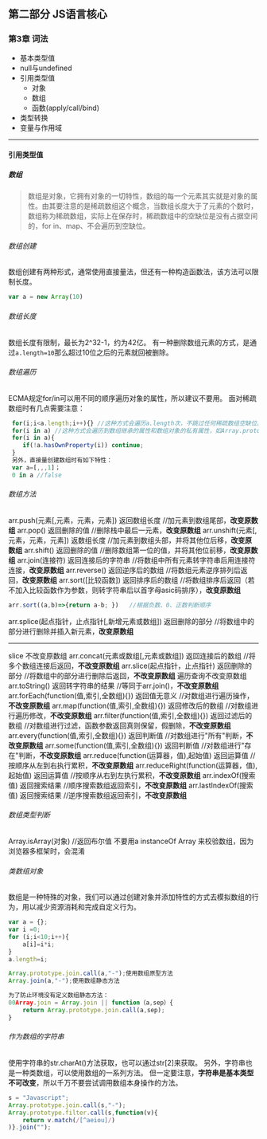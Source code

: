 ## 第二部分 JS语言核心

### 第3章 词法

- 基本类型值
- null与undefined
- 引用类型值
  - 对象
  - 数组
  - 函数(apply/call/bind)
- 类型转换
- 变量与作用域

---

#### 引用类型值

##### 数组

>数组是对象，它拥有对象的一切特性，数组的每一个元素其实就是对象的属性。由其要注意的是稀疏数组这个概念，当数组长度大于了元素的个数时，数组称为稀疏数组，实际上在保存时，稀疏数组中的空缺位是没有占据空间的，for in、map、不会遍历到空缺位。

###### 数组创建
数组创建有两种形式，通常使用直接量法，但还有一种构造函数法，该方法可以限制长度。
```javascript
var a = new Array(10)
```

###### 数组长度
数组长度有限制，最长为2^32-1，约为42亿。
有一种删除数组元素的方式，是通过`a.length=10`那么超过10位之后的元素就回被删除。

###### 数组遍历
ECMA规定for/in可以用不同的顺序遍历对象的属性，所以建议不要用。
面对稀疏数组时有几点需要注意：
```javascript
 for(i;i<a.length;i++){} //这种方式会遍历a.length次，不跳过任何稀疏数组空缺位。
 for(i in a) //这种方式会遍历到数组继承的属性和数组对象的私有属性，如Array.prototype中的方法和a的方法，实在要用：
 for(i in a){
    if(!a.hasOwnProperty(i)) continue;
 }
 另外，直接量创建数组时有如下特性：
 var a=[,,,1]；
 0 in a //false
```

###### 数组方法
arr.push(元素[,元素，元素，元素]) 返回数组长度 //加元素到数组尾部，**改变原数组**
arr.pop() 返回删除的值 //删除栈中最后一元素，**改变原数组**
arr.unshift(元素[,元素，元素，元素]) 返数组长度 //加元素到数组头部，并将其他位后移，**改变原数组**
arr.shift() 返回删除的值 //删除数组第一位的值，并将其他位前移，**改变原数组**
arr.join(连接符) 返回连接后的字符串 //将数组中所有元素转字符串后用连接符连接，**改变原数组**
arr.reverse() 返回逆序后的数组 //将数组元素逆序排列后返回，**改变原数组**
arr.sort([比较函数]) 返回排序后的数组 //将数组排序后返回（若不加入比较函数作为参数，则转字符串后以首字母asic码排序），**改变原数组**
```javascript
arr.sort((a,b)=>{return a-b; })   //根据负数、0、正数判断顺序
```
arr.splice(起点指针，止点指针[,新增元素或数组]) 返回删除的部分 //将数组中的部分进行删除并插入新元素，**改变原数组**

---

slice 不改变原数组
arr.concat(元素或数组[,元素或数组]) 返回连接后的数组 //将多个数组连接后返回，**不改变原数组**
arr.slice(起点指针，止点指针) 返回删除的部分 //将数组中的部分进行删除后返回，**不改变原数组**
遍历查询不改变原数组
arr.toString() 返回转字符串的结果 //等同于arr.join()，**不改变原数组**
arr.forEach(function(值,索引,全数组){}) 返回值无意义 //对数组进行遍历操作，**不改变原数组**
arr.map(function(值,索引,全数组){}) 返回修改后的数组 //对数组进行遍历修改，**不改变原数组**
arr.filter(function(值,索引,全数组){}) 返回过滤后的数组 //对数组进行过滤，函数参数返回真则保留，假删除，**不改变原数组**
arr.every(function(值,索引,全数组){}) 返回判断值 //对数组进行"所有"判断，**不改变原数组**
arr.some(function(值,索引,全数组){}) 返回判断值 //对数组进行"存在"判断，**不改变原数组**
arr.reduce(function(运算器，值),起始值) 返回运算值 //按顺序从左到右执行累积，**不改变原数组**
arr.reduceRight(function(运算器，值),起始值) 返回运算值 //按顺序从右到左执行累积，**不改变原数组**
arr.indexOf(搜索值) 返回搜索结果 //顺序搜索数组返回索引，**不改变原数组**
arr.lastIndexOf(搜索值) 返回搜索结果 //逆序搜索数组返回索引，**不改变原数组**

###### 数组类型判断
Array.isArray(对象) //返回布尔值
不要用a instanceOf Array 来校验数组，因为浏览器多框架时，会混淆 

###### 类数组对象
数组是一种特殊的对象，我们可以通过创建对象并添加特性的方式去模拟数组的行为，用以减少资源消耗和完成自定义行为。
```javascript
var a = {};
var i =0;
for (i;i<10;i++){
    a[i]=i*i;
}
a.length=i;

Array.prototype.join.call(a,"-");使用数组原型方法
Array.join(a,"-");使用数组静态方法

为了防止环境没有定义数组静态方法：
00Array.join = Array.join || function（a,sep）{
    return Array.prototype.join.call(a,sep);
}
```

###### 作为数组的字符串
使用字符串的str.charAt()方法获取，也可以通过str[2]来获取。
另外，字符串也是一种类数组，可以使用数组的一系列方法。
但一定要注意，**字符串是基本类型不可改变**，所以千万不要尝试调用数组本身操作的方法。
```javascript
s = "Javascript";
Array.prototype.join.call(s,"-");
Array.prototype.filter.call(s,function(v){
    return v.match(/[^aeiou]/)
)}.join("");
```